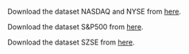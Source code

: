 Download the dataset NASDAQ and NYSE from [here](https://github.com/fulifeng/Temporal_Relational_Stock_Ranking).

Download the dataset S&P500  from [here](https://github.com/dmis-lab/hats).

Download the dataset SZSE from [here](https://github.com/zhengxiangLiu/SZSEdata).
